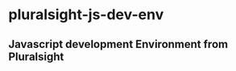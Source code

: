 # pluralsight-js-dev-env
Javascript development Environment from Pluralsight
-----------------------------------------------